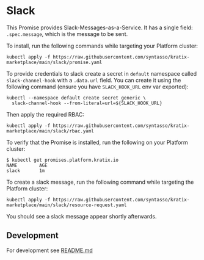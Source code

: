 # Slack

This Promise provides Slack-Messages-as-a-Service. It has a single field: `.spec.message`, which is the message to be sent.

To install, run the following commands while targeting your Platform cluster:
```
kubectl apply -f https://raw.githubusercontent.com/syntasso/kratix-marketplace/main/slack/promise.yaml
```

To provide credentials to slack create a secret in `default` namespace called
`slack-channel-hook` with a `.data.url` field. You can create it using
the following command (ensure you have `SLACK_HOOK_URL` env var exported):
```
kubectl --namespace default create secret generic \
  slack-channel-hook --from-literal=url=${SLACK_HOOK_URL}
```

Then apply the required RBAC:
```
kubectl apply -f https://raw.githubusercontent.com/syntasso/kratix-marketplace/main/slack/rbac.yaml
```

To verify that the Promise is installed, run the following on your Platform cluster:
```
$ kubectl get promises.platform.kratix.io
NAME        AGE
slack       1m
```

To create a slack message, run the following command while targeting the Platform cluster:
```
kubectl apply -f https://raw.githubusercontent.com/syntasso/kratix-marketplace/main/slack/resource-request.yaml
```

You should see a slack message appear shortly afterwards.

## Development

For development see [README.md](./internal/README.md)
